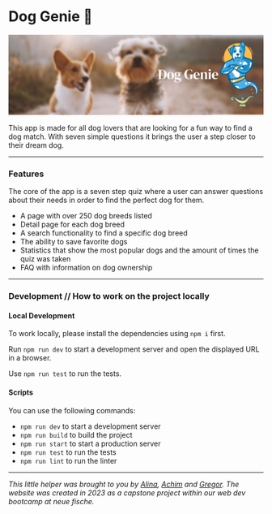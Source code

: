 # Dog Genie 🐾

![Heroimage](/public/heroimage-readme.jpg "Dog Genie")

This app is made for all dog lovers that are looking for a fun way to find a dog match. With seven simple questions it brings the user a step closer to their dream dog.

---

### Features

The core of the app is a seven step quiz where a user can answer questions about their needs in order to find the perfect dog for them.

- A page with over 250 dog breeds listed
- Detail page for each dog breed
- A search functionality to find a specific dog breed
- The ability to save favorite dogs
- Statistics that show the most popular dogs and the amount of times the quiz was taken
- FAQ with information on dog ownership

---

### Development // How to work on the project locally

#### Local Development

To work locally, please install the dependencies using `npm i` first.

Run `npm run dev` to start a development server and open the displayed URL in a browser.

Use `npm run test` to run the tests.

#### Scripts

You can use the following commands:

- `npm run dev` to start a development server
- `npm run build` to build the project
- `npm run start` to start a production server
- `npm run test` to run the tests
- `npm run lint` to run the linter

---

_This little helper was brought to you by [Alina](https://github.com/alinarub/), [Achim](https://github.com/achimbartscht/) and [Gregor](https://github.com/gregorsart/). The website was created in 2023 as a capstone project within our web dev bootcamp at neue fische._
